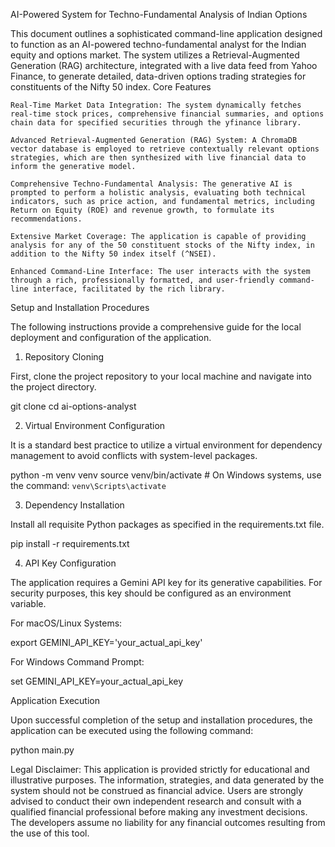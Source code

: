 AI-Powered System for Techno-Fundamental Analysis of Indian Options

This document outlines a sophisticated command-line application designed to function as an AI-powered techno-fundamental analyst for the Indian equity and options market. The system utilizes a Retrieval-Augmented Generation (RAG) architecture, integrated with a live data feed from Yahoo Finance, to generate detailed, data-driven options trading strategies for constituents of the Nifty 50 index.
Core Features

    Real-Time Market Data Integration: The system dynamically fetches real-time stock prices, comprehensive financial summaries, and options chain data for specified securities through the yfinance library.

    Advanced Retrieval-Augmented Generation (RAG) System: A ChromaDB vector database is employed to retrieve contextually relevant options strategies, which are then synthesized with live financial data to inform the generative model.

    Comprehensive Techno-Fundamental Analysis: The generative AI is prompted to perform a holistic analysis, evaluating both technical indicators, such as price action, and fundamental metrics, including Return on Equity (ROE) and revenue growth, to formulate its recommendations.

    Extensive Market Coverage: The application is capable of providing analysis for any of the 50 constituent stocks of the Nifty index, in addition to the Nifty 50 index itself (^NSEI).

    Enhanced Command-Line Interface: The user interacts with the system through a rich, professionally formatted, and user-friendly command-line interface, facilitated by the rich library.

Setup and Installation Procedures

The following instructions provide a comprehensive guide for the local deployment and configuration of the application.
1. Repository Cloning

First, clone the project repository to your local machine and navigate into the project directory.

git clone <your-repository-url>
cd ai-options-analyst

2. Virtual Environment Configuration

It is a standard best practice to utilize a virtual environment for dependency management to avoid conflicts with system-level packages.

python -m venv venv
source venv/bin/activate  # On Windows systems, use the command: `venv\Scripts\activate`

3. Dependency Installation

Install all requisite Python packages as specified in the requirements.txt file.

pip install -r requirements.txt

4. API Key Configuration

The application requires a Gemini API key for its generative capabilities. For security purposes, this key should be configured as an environment variable.

For macOS/Linux Systems:

export GEMINI_API_KEY='your_actual_api_key'

For Windows Command Prompt:

set GEMINI_API_KEY=your_actual_api_key

Application Execution

Upon successful completion of the setup and installation procedures, the application can be executed using the following command:

python main.py

Legal Disclaimer: This application is provided strictly for educational and illustrative purposes. The information, strategies, and data generated by the system should not be construed as financial advice. Users are strongly advised to conduct their own independent research and consult with a qualified financial professional before making any investment decisions. The developers assume no liability for any financial outcomes resulting from the use of this tool.
